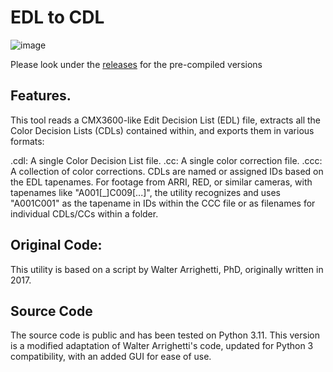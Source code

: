 # EDL to CDL
![image](https://github.com/user-attachments/assets/2fae7206-1f47-4c0b-89cd-7b248cd3f81d)

Please look under the [releases](https://github.com/emilemassie/edl_to_cdl/releases) for the pre-compiled versions 

## Features.
                                 
This tool reads a CMX3600-like Edit Decision List (EDL) file, extracts all the Color Decision Lists (CDLs) contained within, and exports them in various formats:

.cdl: A single Color Decision List file.
.cc: A single color correction file.
.ccc: A collection of color corrections.
CDLs are named or assigned IDs based on the EDL tapenames. For footage from ARRI, RED, or similar cameras, with tapenames like "A001[_]C009[...]", the utility recognizes and uses "A001C001" as the tapename in IDs within the CCC file or as filenames for individual CDLs/CCs within a folder.

## Original Code:
This utility is based on a script by Walter Arrighetti, PhD, originally written in 2017.

## Source Code
The source code is public and has been tested on Python 3.11. This version is a modified adaptation of Walter Arrighetti's code, updated for Python 3 compatibility, with an added GUI for ease of use.
